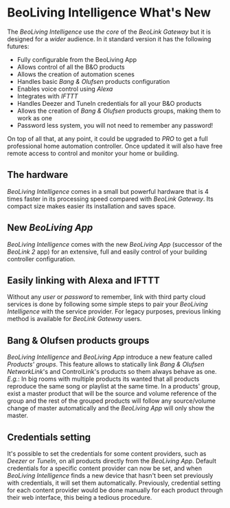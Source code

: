 # BeoLiving Intelligence What's New

The _BeoLiving Intelligence_ use _the core_ of the _BeoLink Gateway_ but it is designed for a _wider_ audience. In it standard version it has the following futures:
 - Fully configurable from the BeoLiving App
 - Allows control of all the B&O products
 - Allows the creation of automation scenes
 - Handles basic _Bang & Olufsen_ products configuration
 - Enables voice control using _Alexa_
 - Integrates with _IFTTT_
 - Handles Deezer and TuneIn credentials for all your B&O products
 - Allows the creation of _Bang & Olufsen_ products groups, making them to work as one
 - Password less system, you will not need to remember any password!

On top of all that, at any point, it could be upgraded to _PRO_ to get a full professional home automation controller. Once updated it will
also have free remote access to control and monitor your home or building.

## The hardware

_BeoLiving Intelligence_ comes in a small but powerful hardware that is 4 times faster in its processing speed compared with _BeoLink
Gateway_. Its compact size makes easier its installation and saves space.  

## New _BeoLiving App_

_BeoLiving Intelligence_ comes with the new _BeoLiving App_ (successor of the _BeoLink 2_ app) for an extensive, full and easily control of your 
building controller configuration.

## Easily linking with Alexa and IFTTT

Without any _user_ or _password_ to remember, link with third party cloud services is done by following some simple steps to pair your _BeoLiving Intelligence_ with the service provider.
For legacy purposes, previous linking method is available for _BeoLink Gateway_ users.

## Bang & Olufsen products groups

_BeoLiving Intelligence_ and _BeoLiving App_ introduce a new feature called _Products' groups_. This feature allows to statically link _Bang & Olufsen NetworkLink_'s and ControlLink's products so them always behave as one. _E.g._: In big rooms with multiple products its wanted that all products reproduce the
same song or playlist at the same time. In a products' group, exist a master product that will be the source and volume reference of the
group and the rest of the grouped products will follow any source/volume change of master automatically and the _BeoLiving App_ will only
show the master.

## Credentials setting

It's possible to set the credentials for some content providers, such as _Deezer_ or _TuneIn_, on all products directly from the _BeoLiving App_. Default credentials for a specific content provider can now be set, and when _BeoLiving Intelligence_ finds a new device that hasn't been set previously with credentials, it will set them automatically. Previously, credential setting for each content provider would be done manually for each product through their web interface, this being a tedious procedure.
